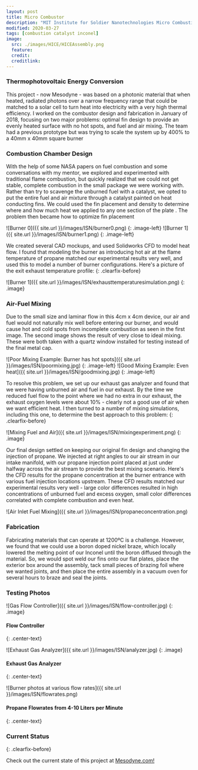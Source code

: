 ```yaml
---
layout: post
title: Micro Combustor
description: "MIT Institute for Soldier Nanotechnologies Micro Combustion Chamber"
modified: 2020-03-27
tags: [combustion catalyst inconel]
image:
  src: ./images/HICE/HICEAssembly.png
  feature: 
  credit: 
  creditlink: 
---
```



### Thermophotovoltaic Energy Conversion

This project - now Mesodyne - was based on a photonic material that when heated, radiated photons over a narrow frequency range that could be matched to a solar cell to turn heat into electricity with a very high thermal efficiency.  I worked on the combustor design and fabrication in January of 2018, focusing on two major problems: optimal fin design to provide an evenly heated surface with no hot spots, and fuel and air mixing.  The team had a previous prototype but was trying to scale the system up by 400% to a 40mm x 40mm square burner

### Combustion Chamber Design

With the help of some NASA papers on fuel combustion and some conversations with my mentor, we explored and experimented with traditional flame combustion, but quickly realized that we could not get stable, complete combustion in the small package we were working with.  Rather than try to scavenge the unburned fuel with a catalyst, we opted to put the entire fuel and air mixture through a catalyst painted on heat conducting fins. We could used the fin placement and density to determine where and how much heat we applied to any one section of the plate . The problem then became how to optimize fin placement

![Burner 0]({{ site.url }}/images/ISN/burner0.png) 
{: .image-left}
![Burner 1]({{ site.url }}/images/ISN/burner1.png)
{: .image-left}

We created several CAD mockups, and used Solidworks CFD to model heat flow.  I found that modeling the burner as introducing hot air at the flame temperature of propane matched our experimental results very well, and used this to model a number of burner configurations. Here's a picture of the exit exhaust temperature profile:
{: .clearfix-before}

![Burner 1]({{ site.url }}/images/ISN/exhausttemperaturesimulation.png)
{: .image}


### Air-Fuel Mixing

Due to the small size and laminar flow in this 4cm x 4cm device, our air and fuel would not naturally mix well before entering our burner, and would cause hot and cold spots from incomplete combustion as seen in the first image.  The second image shows the result of very close to ideal mixing. These were both taken with a quartz window installed for testing instead of the final metal cap.

![Poor Mixing Example: Burner has hot spots]({{ site.url }}/images/ISN/poormixing.jpg)
{: .image-left}
![Good Mixing Example: Even heat]({{ site.url }}/images/ISN/goodmixing.jpg)
{: .image-left}

To resolve this problem, we set up our exhaust gas analyzer and found that we were having unburned air and fuel in our exhaust.  By the time we reduced fuel flow to the point where we had no extra in our exhaust, the exhaust oxygen levels were about 10% - clearly not a good use of air when we want efficient heat.  I then turned to a number of mixing simulations, including this one, to determine the best approach to this problem:
{: .clearfix-before}

![Mixing Fuel and Air]({{ site.url }}/images/ISN/mixingexperiment.png)
{: .image}


Our final design settled on keeping our original fin design and changing the injection of propane. We injected at right angles to our air stream in our intake manifold, with our propane injection point placed at just under halfway across the air stream to provide the best mixing scenario. Here's the CFD results for the propane concentration at the burner entrance with various fuel injection locations upstream.  These CFD results matched our experimental results very well - large color differences resulted in high concentrations of unburned fuel and excess oxygen, small color differences correlated with complete combustion and even heat.

![Air Inlet Fuel Mixing]({{ site.url }}/images/ISN/propaneconcentration.png)

### Fabrication

Fabricating materials that can operate at 1200ºC is a challenge.  However, we found that we could use a boron doped nickel braze, which locally lowered the melting point of our Inconel until the boron diffused through the material.  So, we would spot weld our fins onto our flat plates, place the exterior box around the assembly, tack small pieces of brazing foil where we wanted joints, and then place the entire assembly in a vacuum oven for several hours to braze and seal the joints.

### Testing Photos

![Gas Flow Controller]({{ site.url }}/images/ISN/flow-controller.jpg)
{: .image}

#### Flow Controller
{: .center-text}
<br>

![Exhaust Gas Analyzer]({{ site.url }}/images/ISN/analyzer.jpg)
{: .image}

#### Exhaust Gas Analyzer
{: .center-text}
<br>

![Burner photos at various flow rates]({{ site.url }}/images/ISN/flowrates.png)

#### Propane Flowrates from 4-10 Liters per Minute
{: .center-text}
<br>

### Current Status
{: .clearfix-before}

Check out the current state of this project at [Mesodyne.com!](https://www.mesodyne.com/)


